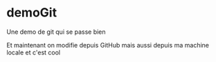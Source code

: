 # demoGit

Une demo de git qui se passe bien 

Et maintenant on modifie depuis GitHub
mais aussi depuis ma machine locale
et c'est cool

